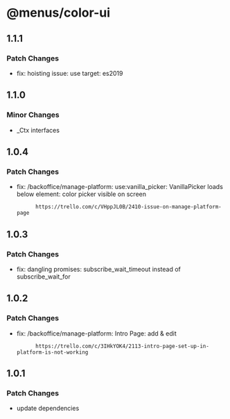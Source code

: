 # @menus/color-ui

## 1.1.1

### Patch Changes

- fix: hoisting issue: use target: es2019

## 1.1.0

### Minor Changes

- \_Ctx interfaces

## 1.0.4

### Patch Changes

- fix: /backoffice/manage-platform: use:vanilla_picker: VanillaPicker loads below element: color picker visible on
  screen

      	    https://trello.com/c/VHppJL0B/2410-issue-on-manage-platform-page

## 1.0.3

### Patch Changes

- fix: dangling promises: subscribe_wait_timeout instead of subscribe_wait_for

## 1.0.2

### Patch Changes

- fix: /backoffice/manage-platform: Intro Page: add & edit

      	    https://trello.com/c/3IHkYOK4/2113-intro-page-set-up-in-platform-is-not-working

## 1.0.1

### Patch Changes

- update dependencies
